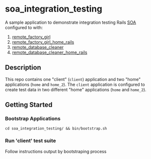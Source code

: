 soa_integration_testing
=======================

A sample application to demonstrate integration testing Rails [SOA](http://en.wikipedia.org/wiki/Service-oriented_architecture) configured to with:
  1. [remote_factory_girl](https://github.com/tdouce/remote_factory_girl)
  2. [remote_factory_girl_home_rails](https://github.com/tdouce/remote_factory_girl_home_rails)
  3. [remote_database_cleaner](https://github.com/tdouce/remote_database_cleaner)
  4. [remote_database_cleaner_home_rails](https://github.com/tdouce/remote_database_cleaner_home_rails)

## Description
This repo contains one "client" (`client`) application and two "home" applications (`home`
and `home_2`). The `client` application is configured to create test data in two
different "home" applications (`home` and `home_2`).

## Getting Started

### Bootstrap Applications
```
cd soa_integration_testing/ && bin/bootstrap.sh
```

### Run 'client' test suite
Follow instructions output by bootstraping process
